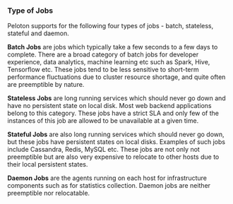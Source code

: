### Type of Jobs
Peloton supports for the following four types of jobs - batch, stateless, stateful and daemon.

**Batch Jobs** are jobs which typically take a few seconds to a few days to complete. There are a broad category of batch jobs for developer
experience, data analytics, machine learning etc such as Spark, Hive, Tensorflow etc. These jobs tend to be less sensitive to short-term performance fluctuations due to cluster resource shortage, and quite often are preemptible by nature.

**Stateless Jobs** are long running services which should never go down and have no persistent state on local disk. Most web backend applications belong to this category. These jobs have a strict SLA and only few of the instances of this job are allowed to be unavailable at a given time.

**Stateful Jobs** are also long running services which should never go down, but these jobs have persistent states on local disks. Examples of such jobs include Cassandra, Redis, MySQL etc. These jobs are not only not preemptible but are also very expensive to relocate to other hosts due to their local persistent states.

**Daemon Jobs** are the agents running on each host for infrastructure components such as for statistics collection. Daemon jobs are neither preemptible nor relocatable.

